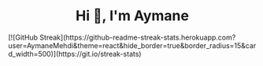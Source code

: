 <h1 align="center">Hi 👋, I'm Aymane</h1>
[![GitHub Streak](https://github-readme-streak-stats.herokuapp.com?user=AymaneMehdi&theme=react&hide_border=true&border_radius=15&card_width=500)](https://git.io/streak-stats)
